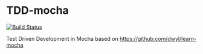 # TDD-mocha
[![Build Status](https://travis-ci.org/kunal-mandalia/TDD-mocha.svg?branch=master)](https://travis-ci.org/kunal-mandalia/TDD-mocha)

Test Driven Development in Mocha based on https://github.com/dwyl/learn-mocha
